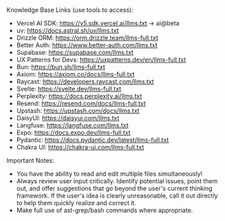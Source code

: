 Knowledge Base Links (use tools to access):

- Vercel AI SDK: https://v5.sdk.vercel.ai/llms.txt → ai@beta
- uv: https://docs.astral.sh/uv/llms.txt
- Drizzle ORM: https://orm.drizzle.team/llms-full.txt
- Better Auth: https://www.better-auth.com/llms.txt
- Supabase: https://supabase.com/llms.txt
- UX Patterns for Devs: https://uxpatterns.dev/en/llms-full.txt
- Bun: https://bun.sh/llms-full.txt
- Axiom: https://axiom.co/docs/llms-full.txt
- Raycast: https://developers.raycast.com/llms.txt
- Svelte: https://svelte.dev/llms-full.txt
- Perplexity: https://docs.perplexity.ai/llms.txt
- Resend: https://resend.com/docs/llms-full.txt
- Upstash: https://upstash.com/docs/llms.txt
- DaisyUI: https://daisyui.com/llms.txt
- Langfuse: https://langfuse.com/llms.txt
- Expo: https://docs.expo.dev/llms-full.txt
- Pydantic: https://docs.pydantic.dev/latest/llms-full.txt
- Chakra UI: https://chakra-ui.com/llms-full.txt

Important Notes:
- You have the ability to read and edit multiple files simultaneously!
- Always review user input critically. Identify potential issues, point them out, and offer suggestions that go beyond the user's current thinking framework. If the user's idea is clearly unreasonable, call it out directly to help them quickly realize and correct it.
- Make full use of ast-grep/bash commands where appropriate.